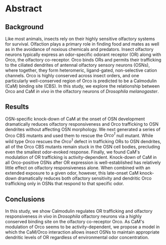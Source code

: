 # Abstract
## Background
Like most animals, insects rely on their highly sensitive olfactory systems for survival.
Olfaction plays a primary role in finding food and mates as well as in the avoidance of noxious chemicals and predators.
Insect olfactory neurons typically express an odor-specific odorant receptor (OR) along with Orco, the olfactory co-receptor.
Orco binds ORs and permits their trafficking to the ciliated dendrites of antennal olfactory sensory neurons (OSNs), where together, they form heteromeric, ligand-gated, non-selective cation channels.
Orco is highly conserved across insect orders, and one particularly well-conserved region of Orco is predicted to be a Calmodulin (CaM) binding site (CBS).
In this study, we explore the relationship between Orco and CaM _in vivo_ in the olfactory neurons of _Drosophila melanogaster_. 

## Results
OSN-specific knock-down of CaM at the onset of OSN development dramatically reduces olfactory responsiveness and Orco trafficking to OSN dendrites without affecting OSN morphology.
We next generated a series of Orco CBS mutants and used them to rescue the _Orco<sup>1</sup>_ null mutant.
While wild type Orco rescues the _Orco<sup>1</sup>_ defect in trafficking ORs to OSN dendrites, all of the Orco CBS mutants remain stuck in the OSN cell bodies, precluding even the smallest odor-evoked response.
Finally, we found CaM's modulation of OR trafficking is activity-dependent.
Knock-down of CaM in all Orco-positive OSNs after OR expression is well-established has relatively little effect on olfactory responsiveness alone.
When combined with an extended exposure to a given odor, however, this late-onset CaM knock-down dramatically reduces both olfactory sensitivity and dendritic Orco trafficking only in OSNs that respond to that specific odor.

## Conclusions
In this study, we show Calmodulin regulates OR trafficking and olfactory responsiveness _in vivo_ in _Drosophila_ olfactory neurons via a highly conserved binding site on the olfactory co-receptor Orco.
As CaM's modulation of Orco seems to be activity-dependent, we propose a model in which the CaM/Orco interaction allows insect OSNs to maintain appropriate dendritic levels of OR regardless of environmental odor concentration.